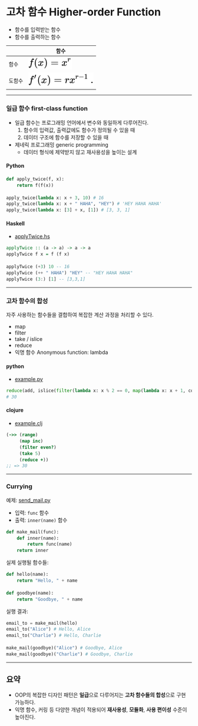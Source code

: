 # 고차 함수 Higher-order Function

- 함수를 입력받는 함수
- 함수를 출력하는 함수

|        | 함수                     |
| ------ | ------------------------ |
| 함수   | ![](../images/xr.svg)    |
| 도함수 | ![](../images/rxr-1.svg) |

---

### 일급 함수 first-class function

- 일급 함수는 프로그래밍 언어에서 변수와 동일하게 다루어진다.
  1. 함수의 입력값, 출력값에도 함수가 정의될 수 있을 때
  2. 데이터 구조에 함수를 저장할 수 있을 때
- 제네릭 프로그래밍 generic programming
  - 데이터 형식에 제약받지 않고 재사용성을 높이는 설계

#### Python

```python
def apply_twice(f, x):
    return f(f(x))

apply_twice(lambda x: x + 3, 10) # 16
apply_twice(lambda x: x + " HAHA", "HEY") # 'HEY HAHA HAHA'
apply_twice(lambda x: [3] + x, [1]) # [3, 3, 1]
```

#### Haskell

- [applyTwice.hs](../src/hof/applyTwice.hs)

```hs
applyTwice :: (a -> a) -> a -> a
applyTwice f x = f (f x)

applyTwice (+3) 10 -- 16
applyTwice (++ " HAHA") "HEY" -- "HEY HAHA HAHA"
applyTwice (3:) [1] -- [3,3,1]
```

---

### 고차 함수의 합성

자주 사용하는 함수들을 결합하여 복잡한 계산 과정을 처리할 수 있다.

- map
- filter
- take / islice
- reduce
- 익명 함수 Anonymous function: lambda

#### python

- [example.py](../src/hof/example.py)

```py
reduce(add, islice(filter(lambda x: x % 2 == 0, map(lambda x: x + 1, count())), 5))
# 30
```

#### clojure

- [example.clj](../src/hof/example.clj)

```clojure
(->> (range)
     (map inc)
     (filter even?)
     (take 5)
     (reduce +)) 
;; => 30
```

---

### Currying

예제: [send_mail.py](../src/hof/send_mail.py)

- 입력: `func` 함수
- 출력: `inner(name)` 함수

```py
def make_mail(func):
    def inner(name):
        return func(name)
    return inner
```

실제 실행될 함수들:

```py
def hello(name):
    return "Hello, " + name

def goodbye(name):
    return "Goodbye, " + name
```

실행 결과:

```py
email_to = make_mail(hello)
email_to("Alice") # Hello, Alice
email_to("Charlie") # Hello, Charlie

make_mail(goodbye)("Alice") # Goodbye, Alice
make_mail(goodbye)("Charlie") # Goodbye, Charlie
```

---

## 요약

- OOP의 복잡한 디자인 패턴은 **일급**으로 다루어지는 **고차 함수들의 합성**으로 구현 가능하다.
- 익명 함수, 커링 등 다양한 개념이 적용되어 **재사용성**, **모듈화**, **사용 편이성** 수준이 높아진다.
